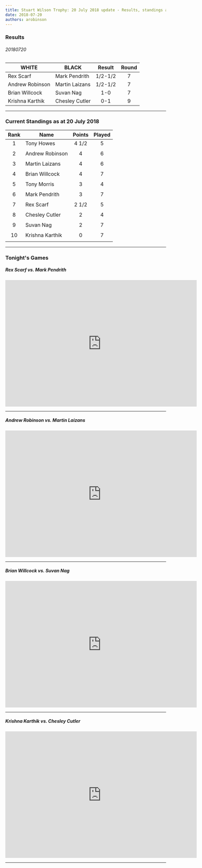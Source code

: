 ```yaml
---
title: Stuart Wilson Trophy: 20 July 2018 update - Results, standings and games 
date: 2018-07-20
authors: arobinson
---
```

### Results

###### 20180720

| WHITE           | BLACK           | Result      |Round |
| --------------- | --------------- | :---------: |:----:|
| Rex Scarf       | Mark Pendrith   | 1/2-1/2     |7     |
| Andrew Robinson | Martin Laizans  | 1/2-1/2     |7     |
| Brian Willcock  | Suvan Nag       | 1-0         |7     |
| Krishna Karthik | Chesley Cutler  | 0-1         |9     |

----
### Current Standings as at 20 July 2018

| Rank | Name            | Points | Played |
| :--: | --------------- | :----: | :----: |
| 1    | Tony Howes      | 4 1/2  | 5      |
|      |                 |        |        |
| 2    | Andrew Robinson | 4      | 6      |
|      |                 |        |        |
| 3    | Martin Laizans  | 4      | 6      |
|      |                 |        |        |
| 4    | Brian Willcock  | 4      | 7      |
|      |                 |        |        |
| 5    | Tony Morris     | 3      | 4      |
|      |                 |        |        |
| 6    | Mark Pendrith   | 3      | 7      |
|      |                 |        |        |
| 7    | Rex Scarf       | 2 1/2  | 5      |
|      |                 |        |        |
| 8    | Chesley Cutler  | 2      | 4      |
|      |                 |        |        |
| 9    | Suvan Nag       | 2      | 7      |
|      |                 |        |        |
| 10   | Krishna Karthik | 0      | 7      |
|      |                 |        |        |

----

### Tonight's Games

##### Rex Scarf vs. Mark Pendrith

<iframe src="https://lichess.org/embed/ jxeeiaZA?theme=auto&amp;bg=auto" width=600 height=397 frameborder=0></iframe>

----

##### Andrew Robinson vs. Martin Laizans

<iframe src="https://lichess.org/embed/3cyP7ZG1?theme=auto&amp;bg=auto" width=600 height=397 frameborder=0></iframe>

----

##### Brian Willcock vs. Suvan Nag

<iframe src="https://lichess.org/embed/ MLdlXk3h?theme=auto&amp;bg=auto" width=600 height=397 frameborder=0></iframe>

----

##### Krishna Karthik vs. Chesley Cutler

<iframe src="https://lichess.org/embed/ j1PGVuY1?theme=auto&amp;bg=auto" width=600 height=397 frameborder=0></iframe>

----

